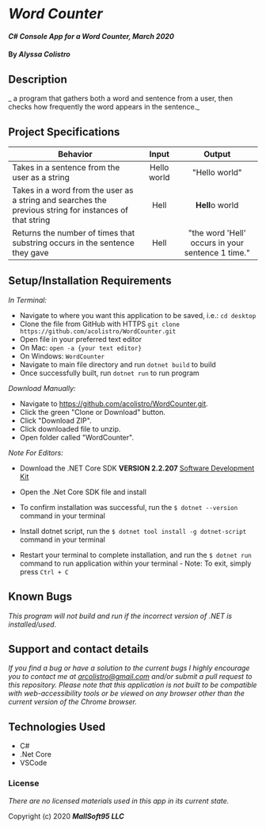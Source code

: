 # _Word Counter_

#### _C# Console App for a Word Counter, March 2020_

#### By _**Alyssa Colistro**_

## Description

_ a program that gathers both a word and sentence from a user, then checks how frequently the word appears in the sentence._

## Project Specifications

| Behavior | Input | Output |
|---|:---:|:---:|
|Takes in a sentence from the user as a string | Hello world |"Hello world" |
|Takes in a word from the user as a string and searches the previous string for instances of that string | Hell | **Hell**o world |
|Returns the number of times that substring occurs in the sentence they gave | Hell |"the word 'Hell' occurs in your sentence 1 time." |

## Setup/Installation Requirements

_In Terminal:_

* Navigate to where you want this application to be saved, i.e.:
```cd desktop```
* Clone the file from GitHub with HTTPS
```git clone https://github.com/acolistro/WordCounter.git ```
* Open file in your preferred text editor
* On Mac: ```open -a {your text editor} ```
* On Windows: ```WordCounter```
* Navigate to main file directory and run ```dotnet build``` to build
* Once successfully built, run ```dotnet run``` to run program

_Download Manually:_

* Navigate to https://github.com/acolistro/WordCounter.git.
* Click the green "Clone or Download" button.
* Click "Download ZIP".
* Click downloaded file to unzip.
* Open folder called "WordCounter".


_Note For Editors:_ 
* Download the .NET Core SDK **VERSION 2.2.207** [Software Development Kit](https://dotnet.microsoft.com/download)
* Open the .Net Core SDK file and install
* To confirm installation was successful, run the ```$ dotnet --version``` command in your terminal

* Install dotnet script, run the ```$ dotnet tool install -g dotnet-script``` command in your terminal
* Restart your terminal to complete installation, and run the ```$ dotnet run``` command to run application within your terminal - Note: To exit, simply press ```Ctrl + C```
## Known Bugs

_This program will not build and run if the incorrect version of .NET is installed/used._

## Support and contact details

_If you find a bug or have a solution to the current bugs I highly encourage you to contact me at arcolistro@gmail.com and/or submit a pull request to this repository. Please note that this application is not built to be compatible with web-accessibility tools or be viewed on any browser other than the current version of the Chrome browser._

## Technologies Used

* C#
* .Net Core
* VSCode

### License

*There are no licensed materials used in this app in its current state.*

Copyright (c) 2020 **_MallSoft95 LLC_**
